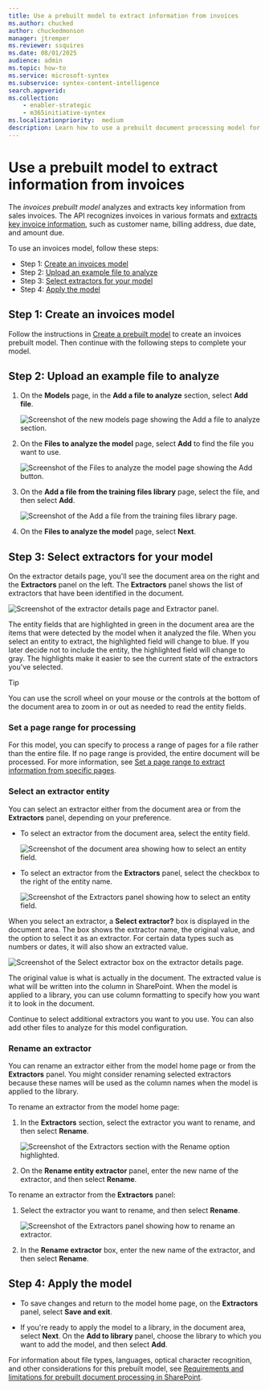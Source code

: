 ```yaml
---
title: Use a prebuilt model to extract information from invoices
ms.author: chucked
author: chuckedmonson
manager: jtremper
ms.reviewer: ssquires
ms.date: 08/01/2025
audience: admin
ms.topic: how-to
ms.service: microsoft-syntex
ms.subservice: syntex-content-intelligence
search.appverid: 
ms.collection: 
    - enabler-strategic
    - m365initiative-syntex
ms.localizationpriority:  medium
description: Learn how to use a prebuilt document processing model for invoices in SharePoint.
---
```


# Use a prebuilt model to extract information from invoices

The *invoices prebuilt model* analyzes and extracts key information from sales invoices. The API recognizes invoices in various formats and [extracts key invoice information](/azure/applied-ai-services/form-recognizer/concept-invoice#field-extraction), such as customer name, billing address, due date, and amount due.

To use an invoices model, follow these steps:

- Step 1: [Create an invoices model](#step-1-create-an-invoices-model)
- Step 2: [Upload an example file to analyze](#step-2-upload-an-example-file-to-analyze)
- Step 3: [Select extractors for your model](#step-3-select-extractors-for-your-model)
- Step 4: [Apply the model](#step-4-apply-the-model)

## Step 1: Create an invoices model

Follow the instructions in [Create a prebuilt model](create-syntex-model.md#create-a-prebuilt-model) to create an invoices prebuilt model. Then continue with the following steps to complete your model.

## Step 2: Upload an example file to analyze

1. On the **Models** page, in the **Add a file to analyze** section, select **Add file**.

    ![Screenshot of the new models page showing the Add a file to analyze section.](../media/content-understanding/prebuilt-add-file-to-analyze-invoice.png) 

2. On the **Files to analyze the model** page, select **Add** to find the file you want to use.

    ![Screenshot of the Files to analyze the model page showing the Add button.](../media/content-understanding/prebuilt-add-file-button.png) 

3. On the **Add a file from the training files library** page, select the file, and then select **Add**.

    ![Screenshot of the Add a file from the training files library page.](../media/content-understanding/prebuilt-add-file-from-training-library.png) 

4. On the **Files to analyze the model** page, select **Next**.

## Step 3: Select extractors for your model

On the extractor details page, you'll see the document area on the right and the **Extractors** panel on the left. The **Extractors** panel shows the list of extractors that have been identified in the document.

   ![Screenshot of the extractor details page and Extractor panel.](../media/content-understanding/prebuilt-extractor-details-page.png) 

The entity fields that are highlighted in green in the document area are the items that were detected by the model when it analyzed the file. When you select an entity to extract, the highlighted field will change to blue. If you later decide not to include the entity, the highlighted field will change to gray. The highlights make it easier to see the current state of the extractors you've selected.

> [!TIP]
> You can use the scroll wheel on your mouse or the controls at the bottom of the document area to zoom in or out as needed to read the entity fields.

### Set a page range for processing

For this model, you can specify to process a range of pages for a file rather than the entire file. If no page range is provided, the entire document will be processed. For more information, see [Set a page range to extract information from specific pages](page-range.md).

### Select an extractor entity

You can select an extractor either from the document area or from the **Extractors** panel, depending on your preference.
 
- To select an extractor from the document area, select the entity field.

    ![Screenshot of the document area showing how to select an entity field.](../media/content-understanding/prebuilt-document-area-select-field.png) 

- To select an extractor from the **Extractors** panel, select the checkbox to the right of the entity name.

    ![Screenshot of the Extractors panel showing how to select an entity field.](../media/content-understanding/prebuilt-extractors-panel-select-field.png) 

When you select an extractor, a **Select extractor?** box is displayed in the document area. The box shows the extractor name, the original value, and the option to select it as an extractor. For certain data types such as numbers or dates, it will also show an extracted value.

   ![Screenshot of the Select extractor box on the extractor details page.](../media/content-understanding/prebuilt-select-distractor-box.png) 

The original value is what is actually in the document. The extracted value is what will be written into the column in SharePoint. When the model is applied to a library, you can use column formatting to specify how you want it to look in the document.

Continue to select additional extractors you want to you use. You can also add other files to analyze for this model configuration.

### Rename an extractor

You can rename an extractor either from the model home page or from the **Extractors** panel. You might consider renaming selected extractors because these names will be used as the column names when the model is applied to the library.

To rename an extractor from the model home page:

1. In the **Extractors** section, select the extractor you want to rename, and then select **Rename**.

    ![Screenshot of the Extractors section with the Rename option highlighted.](../media/content-understanding/prebuilt-model-page-rename-extractor.png) 

2. On the **Rename entity extractor** panel, enter the new name of the extractor, and then select **Rename**.

To rename an extractor from the **Extractors** panel:

1. Select the extractor you want to rename, and then select **Rename**.

    ![Screenshot of the Extractors panel showing how to rename an extractor.](../media/content-understanding/prebuilt-extractors-panel-rename-field.png) 

2. In the **Rename extractor** box, enter the new name of the extractor, and then select **Rename**.

## Step 4: Apply the model

- To save changes and return to the model home page, on the **Extractors** panel, select **Save and exit**.

- If you're ready to apply the model to a library, in the document area, select **Next**. On the **Add to library** panel, choose the library to which you want to add the model, and then select **Add**.

For information about file types, languages, optical character recognition, and other considerations for this prebuilt model, see [Requirements and limitations for prebuilt document processing in SharePoint](prebuilt-requirements.md).